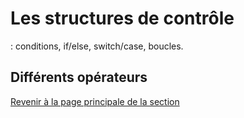 # Les structures de contrôle

: conditions, if/else, switch/case, boucles.

## Différents opérateurs

[Revenir à la page principale de la section](README.md)

